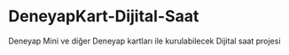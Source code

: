 # DeneyapKart-Dijital-Saat
Deneyap Mini ve diğer Deneyap kartları ile kurulabilecek Dijital saat projesi
